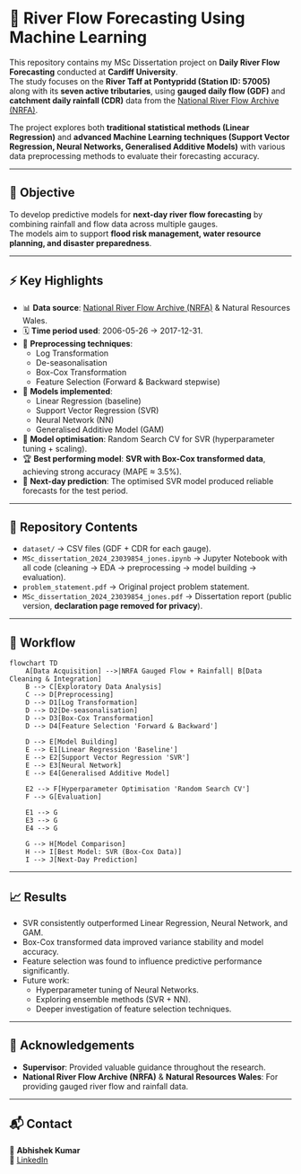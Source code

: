 # 🌊 River Flow Forecasting Using Machine Learning

This repository contains my MSc Dissertation project on **Daily River Flow Forecasting** conducted at **Cardiff University**.  
The study focuses on the **River Taff at Pontypridd (Station ID: 57005)** along with its **seven active tributaries**, using **gauged daily flow (GDF)** and **catchment daily rainfall (CDR)** data from the [National River Flow Archive (NRFA)](https://nrfa.ceh.ac.uk/data/search).

The project explores both **traditional statistical methods (Linear Regression)** and **advanced Machine Learning techniques (Support Vector Regression, Neural Networks, Generalised Additive Models)** with various data preprocessing methods to evaluate their forecasting accuracy.

---

## 📌 Objective
To develop predictive models for **next-day river flow forecasting** by combining rainfall and flow data across multiple gauges.  
The models aim to support **flood risk management, water resource planning, and disaster preparedness**.

---

## ⚡ Key Highlights
- 📊 **Data source**: [National River Flow Archive (NRFA)](https://nrfa.ceh.ac.uk/data/search) & Natural Resources Wales.  
- 🗓️ **Time period used**: 2006-05-26 → 2017-12-31.  
- 🔄 **Preprocessing techniques**:  
  - Log Transformation  
  - De-seasonalisation  
  - Box-Cox Transformation  
  - Feature Selection (Forward & Backward stepwise)  
- 🤖 **Models implemented**:  
  - Linear Regression (baseline)  
  - Support Vector Regression (SVR)  
  - Neural Network (NN)  
  - Generalised Additive Model (GAM)  
- 🎯 **Model optimisation**: Random Search CV for SVR (hyperparameter tuning + scaling).  
- 🏆 **Best performing model**: **SVR with Box-Cox transformed data**, achieving strong accuracy (MAPE ≈ 3.5%).  
- 🔮 **Next-day prediction**: The optimised SVR model produced reliable forecasts for the test period.

---

## 📂 Repository Contents
- `dataset/` → CSV files (GDF + CDR for each gauge).  
- `MSc_dissertation_2024_23039854_jones.ipynb` → Jupyter Notebook with all code (cleaning → EDA → preprocessing → model building → evaluation).  
- `problem_statement.pdf` → Original project problem statement.  
- `MSc_dissertation_2024_23039854_jones.pdf` → Dissertation report (public version, **declaration page removed for privacy**).  

---

## 🔄 Workflow

```mermaid
flowchart TD
    A[Data Acquisition] -->|NRFA Gauged Flow + Rainfall| B[Data Cleaning & Integration]
    B --> C[Exploratory Data Analysis]
    C --> D[Preprocessing]
    D --> D1[Log Transformation]
    D --> D2[De-seasonalisation]
    D --> D3[Box-Cox Transformation]
    D --> D4[Feature Selection 'Forward & Backward']

    D --> E[Model Building]
    E --> E1[Linear Regression 'Baseline']
    E --> E2[Support Vector Regression 'SVR']
    E --> E3[Neural Network]
    E --> E4[Generalised Additive Model]

    E2 --> F[Hyperparameter Optimisation 'Random Search CV']
    F --> G[Evaluation]

    E1 --> G
    E3 --> G
    E4 --> G

    G --> H[Model Comparison]
    H --> I[Best Model: SVR (Box-Cox Data)]
    I --> J[Next-Day Prediction]
```

---

## 📈 Results
- SVR consistently outperformed Linear Regression, Neural Network, and GAM.  
- Box-Cox transformed data improved variance stability and model accuracy.  
- Feature selection was found to influence predictive performance significantly.  
- Future work:  
  - Hyperparameter tuning of Neural Networks.  
  - Exploring ensemble methods (SVR + NN).  
  - Deeper investigation of feature selection techniques.

---

## 🙏 Acknowledgements
- **Supervisor**: Provided valuable guidance throughout the research.  
- **National River Flow Archive (NRFA)** & **Natural Resources Wales**: For providing gauged river flow and rainfall data.  

---
## 📬 Contact
👤 **Abhishek Kumar**  
🔗 [LinkedIn](https://www.linkedin.com/in/abhi-km/) 